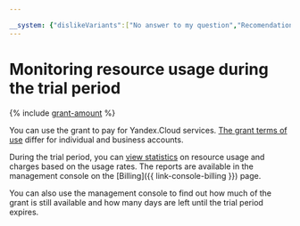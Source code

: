 ```yaml
---

__system: {"dislikeVariants":["No answer to my question","Recomendations didn't help","The content doesn't match title","Other"]}
---
```

# Monitoring resource usage during the trial period

{% include [grant-amount](../_includes/grant-amount.md) %}

You can use the grant to pay for Yandex.Cloud services. [The grant terms of use](usage-grant.md) differ for individual and business accounts.

During the trial period, you can [view statistics](../../billing/operations/check-charges.md) on resource usage and charges based on the usage rates. The reports are available in the management console on the [Billing]({{ link-console-billing }}) page.

You can also use the management console to find out how much of the grant is still available and how many days are left until the trial period expires.

